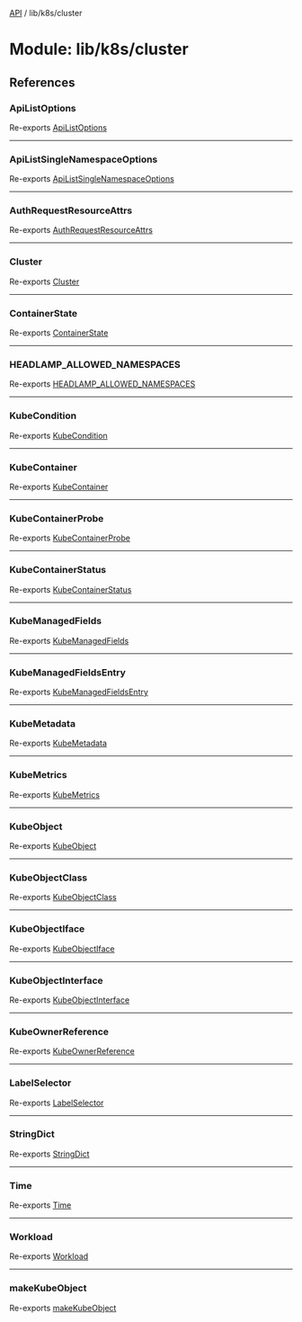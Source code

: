 [API](../API.md) / lib/k8s/cluster

# Module: lib/k8s/cluster

## References

### ApiListOptions

Re-exports [ApiListOptions](../interfaces/lib_k8s_cluster.ApiListOptions.md)

___

### ApiListSingleNamespaceOptions

Re-exports [ApiListSingleNamespaceOptions](../interfaces/lib_k8s_cluster.ApiListSingleNamespaceOptions.md)

___

### AuthRequestResourceAttrs

Re-exports [AuthRequestResourceAttrs](../interfaces/lib_k8s_cluster.AuthRequestResourceAttrs.md)

___

### Cluster

Re-exports [Cluster](../interfaces/lib_k8s_cluster.Cluster.md)

___

### ContainerState

Re-exports [ContainerState](../interfaces/lib_k8s_cluster.ContainerState.md)

___

### HEADLAMP\_ALLOWED\_NAMESPACES

Re-exports [HEADLAMP_ALLOWED_NAMESPACES](lib_k8s_cluster.md#headlamp_allowed_namespaces)

___

### KubeCondition

Re-exports [KubeCondition](../interfaces/lib_k8s_cluster.KubeCondition.md)

___

### KubeContainer

Re-exports [KubeContainer](../interfaces/lib_k8s_cluster.KubeContainer.md)

___

### KubeContainerProbe

Re-exports [KubeContainerProbe](../interfaces/lib_k8s_cluster.KubeContainerProbe.md)

___

### KubeContainerStatus

Re-exports [KubeContainerStatus](../interfaces/lib_k8s_cluster.KubeContainerStatus.md)

___

### KubeManagedFields

Re-exports [KubeManagedFields](../interfaces/lib_k8s_cluster.KubeManagedFields.md)

___

### KubeManagedFieldsEntry

Re-exports [KubeManagedFieldsEntry](../interfaces/lib_k8s_cluster.KubeManagedFieldsEntry.md)

___

### KubeMetadata

Re-exports [KubeMetadata](../interfaces/lib_k8s_cluster.KubeMetadata.md)

___

### KubeMetrics

Re-exports [KubeMetrics](../interfaces/lib_k8s_cluster.KubeMetrics.md)

___

### KubeObject

Re-exports [KubeObject](lib_k8s_cluster.md#kubeobject)

___

### KubeObjectClass

Re-exports [KubeObjectClass](lib_k8s_cluster.md#kubeobjectclass)

___

### KubeObjectIface

Re-exports [KubeObjectIface](../interfaces/lib_k8s_cluster.KubeObjectIface.md)

___

### KubeObjectInterface

Re-exports [KubeObjectInterface](../interfaces/lib_k8s_cluster.KubeObjectInterface.md)

___

### KubeOwnerReference

Re-exports [KubeOwnerReference](../interfaces/lib_k8s_cluster.KubeOwnerReference.md)

___

### LabelSelector

Re-exports [LabelSelector](../interfaces/lib_k8s_cluster.LabelSelector.md)

___

### StringDict

Re-exports [StringDict](../interfaces/lib_k8s_cluster.StringDict.md)

___

### Time

Re-exports [Time](lib_k8s_cluster.md#time)

___

### Workload

Re-exports [Workload](lib_k8s_cluster.md#workload)

___

### makeKubeObject

Re-exports [makeKubeObject](lib_k8s_cluster.md#makekubeobject)
